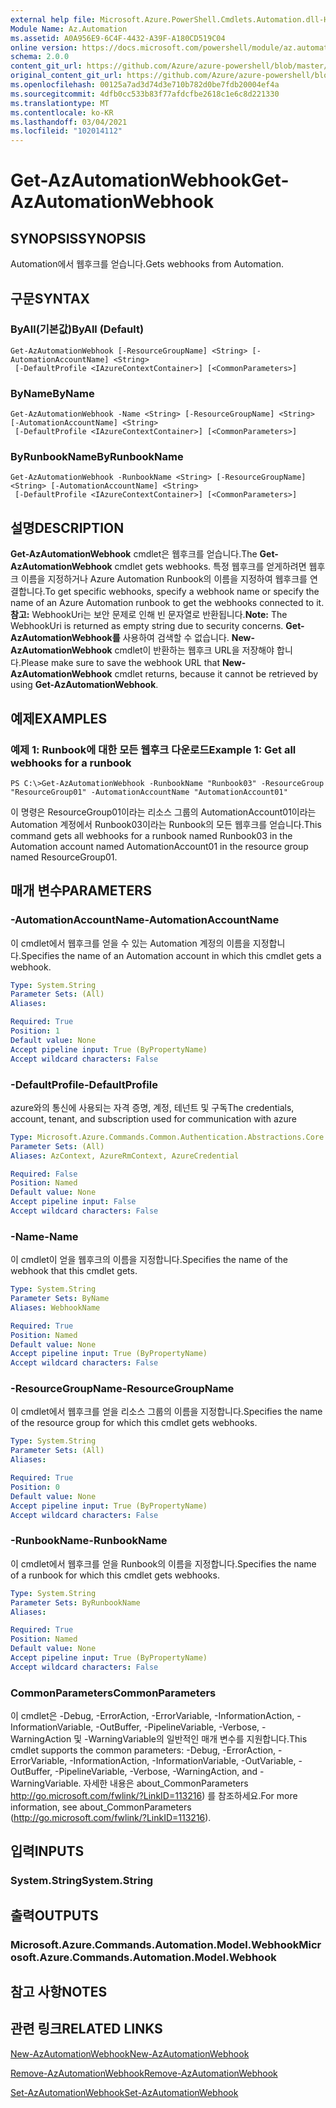 ```yaml
---
external help file: Microsoft.Azure.PowerShell.Cmdlets.Automation.dll-Help.xml
Module Name: Az.Automation
ms.assetid: A0A956E9-6C4F-4432-A39F-A180CD519C04
online version: https://docs.microsoft.com/powershell/module/az.automation/get-azautomationwebhook
schema: 2.0.0
content_git_url: https://github.com/Azure/azure-powershell/blob/master/src/Automation/Automation/help/Get-AzAutomationWebhook.md
original_content_git_url: https://github.com/Azure/azure-powershell/blob/master/src/Automation/Automation/help/Get-AzAutomationWebhook.md
ms.openlocfilehash: 00125a7ad3d74d3e710b782d0be7fdb20004ef4a
ms.sourcegitcommit: 4dfb0cc533b83f77afdcfbe2618c1e6c8d221330
ms.translationtype: MT
ms.contentlocale: ko-KR
ms.lasthandoff: 03/04/2021
ms.locfileid: "102014112"
---
```

# <span data-ttu-id="0ca08-101">Get-AzAutomationWebhook</span><span class="sxs-lookup"><span data-stu-id="0ca08-101">Get-AzAutomationWebhook</span></span>

## <span data-ttu-id="0ca08-102">SYNOPSIS</span><span class="sxs-lookup"><span data-stu-id="0ca08-102">SYNOPSIS</span></span>
<span data-ttu-id="0ca08-103">Automation에서 웹후크를 얻습니다.</span><span class="sxs-lookup"><span data-stu-id="0ca08-103">Gets webhooks from Automation.</span></span>

## <span data-ttu-id="0ca08-104">구문</span><span class="sxs-lookup"><span data-stu-id="0ca08-104">SYNTAX</span></span>

### <span data-ttu-id="0ca08-105">ByAll(기본값)</span><span class="sxs-lookup"><span data-stu-id="0ca08-105">ByAll (Default)</span></span>
```
Get-AzAutomationWebhook [-ResourceGroupName] <String> [-AutomationAccountName] <String>
 [-DefaultProfile <IAzureContextContainer>] [<CommonParameters>]
```

### <span data-ttu-id="0ca08-106">ByName</span><span class="sxs-lookup"><span data-stu-id="0ca08-106">ByName</span></span>
```
Get-AzAutomationWebhook -Name <String> [-ResourceGroupName] <String> [-AutomationAccountName] <String>
 [-DefaultProfile <IAzureContextContainer>] [<CommonParameters>]
```

### <span data-ttu-id="0ca08-107">ByRunbookName</span><span class="sxs-lookup"><span data-stu-id="0ca08-107">ByRunbookName</span></span>
```
Get-AzAutomationWebhook -RunbookName <String> [-ResourceGroupName] <String> [-AutomationAccountName] <String>
 [-DefaultProfile <IAzureContextContainer>] [<CommonParameters>]
```

## <span data-ttu-id="0ca08-108">설명</span><span class="sxs-lookup"><span data-stu-id="0ca08-108">DESCRIPTION</span></span>
<span data-ttu-id="0ca08-109">**Get-AzAutomationWebhook** cmdlet은 웹후크를 얻습니다.</span><span class="sxs-lookup"><span data-stu-id="0ca08-109">The **Get-AzAutomationWebhook** cmdlet gets webhooks.</span></span>
<span data-ttu-id="0ca08-110">특정 웹후크를 얻게하려면 웹후크 이름을 지정하거나 Azure Automation Runbook의 이름을 지정하여 웹후크를 연결합니다.</span><span class="sxs-lookup"><span data-stu-id="0ca08-110">To get specific webhooks, specify a webhook name or specify the name of an Azure Automation runbook to get the webhooks connected to it.</span></span><br>
<span data-ttu-id="0ca08-111">**참고:** WebhookUri는 보안 문제로 인해 빈 문자열로 반환됩니다.</span><span class="sxs-lookup"><span data-stu-id="0ca08-111">**Note:** The WebhookUri is returned as empty string due to security concerns.</span></span> <span data-ttu-id="0ca08-112">**Get-AzAutomationWebhook를** 사용하여 검색할 수 없습니다. **New-AzAutomationWebhook** cmdlet이 반환하는 웹후크 URL을 저장해야 합니다.</span><span class="sxs-lookup"><span data-stu-id="0ca08-112">Please make sure to save the webhook URL that **New-AzAutomationWebhook** cmdlet returns, because it cannot be retrieved by using **Get-AzAutomationWebhook**.</span></span>

## <span data-ttu-id="0ca08-113">예제</span><span class="sxs-lookup"><span data-stu-id="0ca08-113">EXAMPLES</span></span>

### <span data-ttu-id="0ca08-114">예제 1: Runbook에 대한 모든 웹후크 다운로드</span><span class="sxs-lookup"><span data-stu-id="0ca08-114">Example 1: Get all webhooks for a runbook</span></span>
```
PS C:\>Get-AzAutomationWebhook -RunbookName "Runbook03" -ResourceGroup "ResourceGroup01" -AutomationAccountName "AutomationAccount01"
```

<span data-ttu-id="0ca08-115">이 명령은 ResourceGroup01이라는 리소스 그룹의 AutomationAccount01이라는 Automation 계정에서 Runbook03이라는 Runbook의 모든 웹후크를 얻습니다.</span><span class="sxs-lookup"><span data-stu-id="0ca08-115">This command gets all webhooks for a runbook named Runbook03 in the Automation account named AutomationAccount01 in the resource group named ResourceGroup01.</span></span>

## <span data-ttu-id="0ca08-116">매개 변수</span><span class="sxs-lookup"><span data-stu-id="0ca08-116">PARAMETERS</span></span>

### <span data-ttu-id="0ca08-117">-AutomationAccountName</span><span class="sxs-lookup"><span data-stu-id="0ca08-117">-AutomationAccountName</span></span>
<span data-ttu-id="0ca08-118">이 cmdlet에서 웹후크를 얻을 수 있는 Automation 계정의 이름을 지정합니다.</span><span class="sxs-lookup"><span data-stu-id="0ca08-118">Specifies the name of an Automation account in which this cmdlet gets a webhook.</span></span>

```yaml
Type: System.String
Parameter Sets: (All)
Aliases:

Required: True
Position: 1
Default value: None
Accept pipeline input: True (ByPropertyName)
Accept wildcard characters: False
```

### <span data-ttu-id="0ca08-119">-DefaultProfile</span><span class="sxs-lookup"><span data-stu-id="0ca08-119">-DefaultProfile</span></span>
<span data-ttu-id="0ca08-120">azure와의 통신에 사용되는 자격 증명, 계정, 테넌트 및 구독</span><span class="sxs-lookup"><span data-stu-id="0ca08-120">The credentials, account, tenant, and subscription used for communication with azure</span></span>

```yaml
Type: Microsoft.Azure.Commands.Common.Authentication.Abstractions.Core.IAzureContextContainer
Parameter Sets: (All)
Aliases: AzContext, AzureRmContext, AzureCredential

Required: False
Position: Named
Default value: None
Accept pipeline input: False
Accept wildcard characters: False
```

### <span data-ttu-id="0ca08-121">-Name</span><span class="sxs-lookup"><span data-stu-id="0ca08-121">-Name</span></span>
<span data-ttu-id="0ca08-122">이 cmdlet이 얻을 웹후크의 이름을 지정합니다.</span><span class="sxs-lookup"><span data-stu-id="0ca08-122">Specifies the name of the webhook that this cmdlet gets.</span></span>

```yaml
Type: System.String
Parameter Sets: ByName
Aliases: WebhookName

Required: True
Position: Named
Default value: None
Accept pipeline input: True (ByPropertyName)
Accept wildcard characters: False
```

### <span data-ttu-id="0ca08-123">-ResourceGroupName</span><span class="sxs-lookup"><span data-stu-id="0ca08-123">-ResourceGroupName</span></span>
<span data-ttu-id="0ca08-124">이 cmdlet에서 웹후크를 얻을 리소스 그룹의 이름을 지정합니다.</span><span class="sxs-lookup"><span data-stu-id="0ca08-124">Specifies the name of the resource group for which this cmdlet gets webhooks.</span></span>

```yaml
Type: System.String
Parameter Sets: (All)
Aliases:

Required: True
Position: 0
Default value: None
Accept pipeline input: True (ByPropertyName)
Accept wildcard characters: False
```

### <span data-ttu-id="0ca08-125">-RunbookName</span><span class="sxs-lookup"><span data-stu-id="0ca08-125">-RunbookName</span></span>
<span data-ttu-id="0ca08-126">이 cmdlet에서 웹후크를 얻을 Runbook의 이름을 지정합니다.</span><span class="sxs-lookup"><span data-stu-id="0ca08-126">Specifies the name of a runbook for which this cmdlet gets webhooks.</span></span>

```yaml
Type: System.String
Parameter Sets: ByRunbookName
Aliases:

Required: True
Position: Named
Default value: None
Accept pipeline input: True (ByPropertyName)
Accept wildcard characters: False
```

### <span data-ttu-id="0ca08-127">CommonParameters</span><span class="sxs-lookup"><span data-stu-id="0ca08-127">CommonParameters</span></span>
<span data-ttu-id="0ca08-128">이 cmdlet은 -Debug, -ErrorAction, -ErrorVariable, -InformationAction, -InformationVariable, -OutBuffer, -PipelineVariable, -Verbose, -WarningAction 및 -WarningVariable의 일반적인 매개 변수를 지원합니다.</span><span class="sxs-lookup"><span data-stu-id="0ca08-128">This cmdlet supports the common parameters: -Debug, -ErrorAction, -ErrorVariable, -InformationAction, -InformationVariable, -OutVariable, -OutBuffer, -PipelineVariable, -Verbose, -WarningAction, and -WarningVariable.</span></span> <span data-ttu-id="0ca08-129">자세한 내용은 about_CommonParameters http://go.microsoft.com/fwlink/?LinkID=113216) 를 참조하세요.</span><span class="sxs-lookup"><span data-stu-id="0ca08-129">For more information, see about_CommonParameters (http://go.microsoft.com/fwlink/?LinkID=113216).</span></span>

## <span data-ttu-id="0ca08-130">입력</span><span class="sxs-lookup"><span data-stu-id="0ca08-130">INPUTS</span></span>

### <span data-ttu-id="0ca08-131">System.String</span><span class="sxs-lookup"><span data-stu-id="0ca08-131">System.String</span></span>

## <span data-ttu-id="0ca08-132">출력</span><span class="sxs-lookup"><span data-stu-id="0ca08-132">OUTPUTS</span></span>

### <span data-ttu-id="0ca08-133">Microsoft.Azure.Commands.Automation.Model.Webhook</span><span class="sxs-lookup"><span data-stu-id="0ca08-133">Microsoft.Azure.Commands.Automation.Model.Webhook</span></span>

## <span data-ttu-id="0ca08-134">참고 사항</span><span class="sxs-lookup"><span data-stu-id="0ca08-134">NOTES</span></span>

## <span data-ttu-id="0ca08-135">관련 링크</span><span class="sxs-lookup"><span data-stu-id="0ca08-135">RELATED LINKS</span></span>

[<span data-ttu-id="0ca08-136">New-AzAutomationWebhook</span><span class="sxs-lookup"><span data-stu-id="0ca08-136">New-AzAutomationWebhook</span></span>](./New-AzAutomationWebhook.md)

[<span data-ttu-id="0ca08-137">Remove-AzAutomationWebhook</span><span class="sxs-lookup"><span data-stu-id="0ca08-137">Remove-AzAutomationWebhook</span></span>](./Remove-AzAutomationWebhook.md)

[<span data-ttu-id="0ca08-138">Set-AzAutomationWebhook</span><span class="sxs-lookup"><span data-stu-id="0ca08-138">Set-AzAutomationWebhook</span></span>](./Set-AzAutomationWebhook.md)


